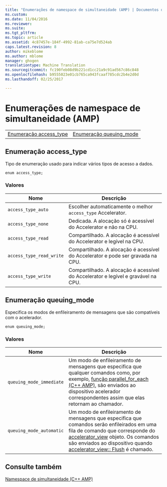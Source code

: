 ```yaml
---
title: "Enumerações de namespace de simultaneidade (AMP) | Documentos do Microsoft"
ms.custom: 
ms.date: 11/04/2016
ms.reviewer: 
ms.suite: 
ms.tgt_pltfrm: 
ms.topic: article
ms.assetid: 4c87457e-184f-4992-81ab-ca75e7d524ab
caps.latest.revision: 8
author: mikeblome
ms.author: mblome
manager: ghogen
translationtype: Machine Translation
ms.sourcegitcommit: fc190feb08d9b221cd1cc21a9c91ad567c86c848
ms.openlocfilehash: b9555023e01cb765ca943fcaaf785cdc2b4e2d0d
ms.lasthandoff: 02/25/2017

---
```

# <a name="concurrency-namespace-enums-amp"></a>Enumerações de namespace de simultaneidade (AMP)
|||  
|-|-|  
|[Enumeração access_type](#access_type)|[Enumeração queuing_mode](#queuing_mode)|  
  
##  <a name="a-nameaccesstypea--accesstype-enumeration"></a><a name="access_type"></a>Enumeração access_type  
 Tipo de enumeração usado para indicar vários tipos de acesso a dados.  
  
```  
enum access_type;  
```  
### <a name="values"></a>Valores  
  
|Nome|Descrição|  
|----------|-----------------|  
|`access_type_auto`|Escolher automaticamente o melhor `access_type` Accelerator.|  
|`access_type_none`|Dedicada. A alocação só é acessível do Accelerator e não na CPU.|  
|`access_type_read`|Compartilhado. A alocação é acessível do Accelerator e legível na CPU.|  
|`access_type_read_write`|Compartilhado. A alocação é acessível do Accelerator e pode ser gravada na CPU.|  
|`access_type_write`|Compartilhado. A alocação é acessível do Accelerator e legível e gravável na CPU.|  

  
##  <a name="a-namequeuingmodea--queuingmode-enumeration"></a><a name="queuing_mode"></a>Enumeração queuing_mode  
 Especifica os modos de enfileiramento de mensagens que são compatíveis com o acelerador.  
  
```  
enum queuing_mode;  
``` 
### <a name="values"></a>Valores  
  
|Nome|Descrição|  
|----------|-----------------|  
|`queuing_mode_immediate`|Um modo de enfileiramento de mensagens que especifica que qualquer comandos como, por exemplo, [função parallel_for_each (C++ AMP)](concurrency-namespace-functions-amp.md#parallel_for_each), são enviados ao dispositivo acelerador correspondentes assim que elas retornam ao chamador.|  
|`queuing_mode_automatic`|Um modo de enfileiramento de mensagens que especifica que comandos serão enfileirados em uma fila de comando que corresponde do [accelerator_view](accelerator-view-class.md) objeto. Os comandos são enviados ao dispositivo quando [accelerator_view:: Flush](accelerator-view-class.md#flush) é chamado.|   
  
## <a name="see-also"></a>Consulte também  
 [Namespace de simultaneidade (C++ AMP)](concurrency-namespace-cpp-amp.md)

